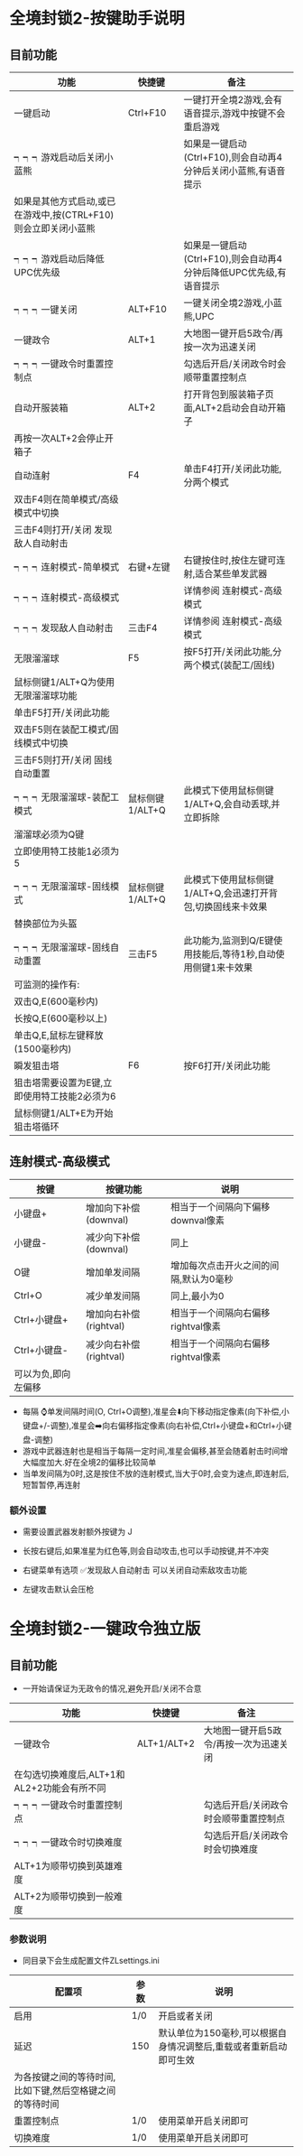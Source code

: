 # 全境封锁2-按键助手说明

## 目前功能

| 功能                                                         | 快捷键          | 备注                                                         |
| ------------------------------------------------------------ | --------------- | ------------------------------------------------------------ |
| 一键启动                                                     | Ctrl+F10        | 一键打开全境2游戏,会有语音提示,游戏中按键不会重启游戏        |
| ┑┑┑游戏启动后关闭小蓝熊                                      |                 | 如果是一键启动(Ctrl+F10),则会自动再4分钟后关闭小蓝熊,有语音提示 |
| 如果是其他方式启动,或已在游戏中,按(CTRL+F10)则会立即关闭小蓝熊 |                 |                                                              |
| ┑┑┑游戏启动后降低UPC优先级                                   |                 | 如果是一键启动(Ctrl+F10),则会自动再4分钟后降低UPC优先级,有语音提示 |
| ┑┑┑一键关闭                                                  | ALT+F10         | 一键关闭全境2游戏,小蓝熊,UPC                                 |
| 一键政令                                                     | ALT+1           | 大地图一键开启5政令/再按一次为迅速关闭                       |
| ┑┑┑一键政令时重置控制点                                      |                 | 勾选后开启/关闭政令时会顺带重置控制点                        |
| 自动开服装箱                                                 | ALT+2           | 打开背包到服装箱子页面,ALT+2启动会自动开箱子                 |
| 再按一次ALT+2会停止开箱子                                    |                 |                                                              |
| 自动连射                                                     | F4              | 单击F4打开/关闭此功能,分两个模式                             |
| 双击F4则在简单模式/高级模式中切换                            |                 |                                                              |
| 三击F4则打开/关闭 发现敌人自动射击                           |                 |                                                              |
| ┑┑┑连射模式-简单模式                                         | 右键+左键       | 右键按住时,按住左键可连射,适合某些单发武器                   |
| ┑┑┑连射模式-高级模式                                         |                 | 详情参阅 连射模式-高级模式                                   |
| ┑┑┑发现敌人自动射击                                          | 三击F4          | 详情参阅 连射模式-高级模式                                   |
| 无限溜溜球                                                   | F5              | 按F5打开/关闭此功能,分两个模式(装配工/固线)                  |
| 鼠标侧键1/ALT+Q为使用无限溜溜球功能                          |                 |                                                              |
| 单击F5打开/关闭此功能                                        |                 |                                                              |
| 双击F5则在装配工模式/固线模式中切换                          |                 |                                                              |
| 三击F5则打开/关闭 固线自动重置                               |                 |                                                              |
| ┑┑┑无限溜溜球-装配工模式                                     | 鼠标侧键1/ALT+Q | 此模式下使用鼠标侧键1/ALT+Q,会自动丢球,并立即拆除            |
| 溜溜球必须为Q键                                              |                 |                                                              |
| 立即使用特工技能1必须为5                                     |                 |                                                              |
| ┑┑┑无限溜溜球-固线模式                                       | 鼠标侧键1/ALT+Q | 此模式下使用鼠标侧键1/ALT+Q,会迅速打开背包,切换固线来卡效果  |
| 替换部位为头盔                                               |                 |                                                              |
| ┑┑┑无限溜溜球-固线自动重置                                   | 三击F5          | 此功能为,监测到Q/E键使用技能后,等待1秒,自动使用侧键1来卡效果 |
| 可监测的操作有:                                              |                 |                                                              |
| 双击Q,E(600毫秒内)                                           |                 |                                                              |
| 长按Q,E(600毫秒以上)                                         |                 |                                                              |
| 单击Q,E,鼠标左键释放(1500毫秒内)                             |                 |                                                              |
| 瞬发狙击塔                                                   | F6              | 按F6打开/关闭此功能                                          |
| 狙击塔需要设置为E键,立即使用特工技能2必须为6                 |                 |                                                              |
| 鼠标侧键1/ALT+E为开始狙击塔循环                              |                 |                                                              |

## 连射模式-高级模式

| 按键                | 按键功能               | 说明                                   |
| ------------------- | ---------------------- | -------------------------------------- |
| 小键盘+             | 增加向下补偿(downval)  | 相当于一个间隔向下偏移downval像素      |
| 小键盘-             | 减少向下补偿(downval)  | 同上                                   |
| O键                 | 增加单发间隔           | 增加每次点击开火之间的间隔,默认为0毫秒 |
| Ctrl+O              | 减少单发间隔           | 同上,最小为0                           |
| Ctrl+小键盘+        | 增加向右补偿(rightval) | 相当于一个间隔向右偏移rightval像素     |
| Ctrl+小键盘-        | 减少向右补偿(rightval) | 相当于一个间隔向右偏移rightval像素     |
| 可以为负,即向左偏移 |                        |                                        |

- 每隔 ⌚单发间隔时间(O, Ctrl+O调整),准星会⬇️向下移动指定像素(向下补偿,小键盘+/-调整),准星会➡️向右偏移指定像素(向右补偿,Ctrl+小键盘+和Ctrl+小键盘-调整)
- 游戏中武器连射也是相当于每隔一定时间,准星会偏移,甚至会随着射击时间增大幅度加大.好在全境2的偏移比较简单
- 当单发间隔为0时,这是按住不放的连射模式,当大于0时,会变为速点,即连射后,短暂暂停,再连射

### 额外设置

- 需要设置武器发射额外按键为 J

- 长按右键后,如果准星为红色等,则会自动攻击,也可以手动按键,并不冲突

- 右键菜单有选项 ✅发现敌人自动射击 可以关闭自动索敌攻击功能

- 左键攻击默认会压枪



# 全境封锁2-一键政令独立版

## 目前功能

- 一开始请保证为无政令的情况,避免开启/关闭不合意

| 功能                                        | 快捷键      | 备注                                   |
| ------------------------------------------- | ----------- | -------------------------------------- |
| 一键政令                                    | ALT+1/ALT+2 | 大地图一键开启5政令/再按一次为迅速关闭 |
| 在勾选切换难度后,ALT+1和AL2+2功能会有所不同 |             |                                        |
| ┑┑┑一键政令时重置控制点                     |             | 勾选后开启/关闭政令时会顺带重置控制点  |
| ┑┑┑一键政令时切换难度                       |             | 勾选后开启/关闭政令时会切换难度        |
| ALT+1为顺带切换到英雄难度                   |             |                                        |
| ALT+2为顺带切换到一般难度                   |             |                                        |

### 参数说明

- 同目录下会生成配置文件ZLsettings.ini

| 配置项                                                   | 参数 | 说明                                                         |
| -------------------------------------------------------- | ---- | ------------------------------------------------------------ |
| 启用                                                     | 1/0  | 开启或者关闭                                                 |
| 延迟                                                     | 150  | 默认单位为150毫秒,可以根据自身情况调整后,重载或者重新启动即可生效 |
| 为各按键之间的等待时间,比如下键,然后空格键之间的等待时间 |      |                                                              |
| 重置控制点                                               | 1/0  | 使用菜单开启关闭即可                                         |
| 切换难度                                                 | 1/0  | 使用菜单开启关闭即可                                         |

